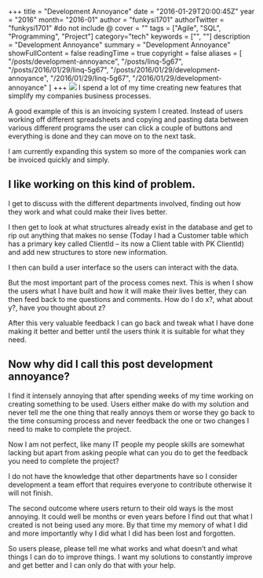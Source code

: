 +++
title = "Development Annoyance"
date = "2016-01-29T20:00:45Z"
year = "2016"
month= "2016-01"
author = "funkysi1701"
authorTwitter = "funkysi1701" #do not include @
cover = ""
tags = ["Agile", "SQL", "Programming", "Project"]
category="tech"
keywords = ["", ""]
description =  "Development Annoyance"
summary = "Development Annoyance"
showFullContent = false
readingTime = true
copyright = false
aliases = [
    "/posts/development-annoyance",
    "/posts/linq-5g67",
    "/posts/2016/01/29/linq-5g67",
    "/posts/2016/01/29/development-annoyance",
    "/2016/01/29/linq-5g67",
    "/2016/01/29/development-annoyance"
]
+++
![](https://storageaccountblog9f5d.blob.core.windows.net/blazor/wp-content/uploads/2016/01/How-you-can-stop-annoyance-or-frustrations-quickly.jpg?w=425&ssl=1)
I spend a lot of my time creating new features that simplify my companies business processes.

A good example of this is an invoicing system I created. Instead of users working off different spreadsheets and copying and pasting data between various different programs the user can click a couple of buttons and everything is done and they can move on to the next task.

I am currently expanding this system so more of the companies work can be invoiced quickly and simply.

## I like working on this kind of problem.

I get to discuss with the different departments involved, finding out how they work and what could make their lives better.

I then get to look at what structures already exist in the database and get to rip out anything that makes no sense (Today I had a Customer table which has a primary key called ClientId – its now a Client table with PK ClientId) and add new structures to store new information.

I then can build a user interface so the users can interact with the data.

But the most important part of the process comes next. This is when I show the users what I have built and how it will make their lives better, they can then feed back to me questions and comments. How do I do x?, what about y?, have you thought about z?

After this very valuable feedback I can go back and tweak what I have done making it better and better until the users think it is suitable for what they need.

## Now why did I call this post development annoyance?

I find it intensely annoying that after spending weeks of my time working on creating something to be used. Users either make do with my solution and never tell me the one thing that really annoys them or worse they go back to the time consuming process and never feedback the one or two changes I need to make to complete the project.

Now I am not perfect, like many IT people my people skills are somewhat lacking but apart from asking people what can you do to get the feedback you need to complete the project?

I do not have the knowledge that other departments have so I consider development a team effort that requires everyone to contribute otherwise it will not finish.

The second outcome where users return to their old ways is the most annoying. It could well be months or even years before I find out that what I created is not being used any more. By that time my memory of what I did and more importantly why I did what I did has been lost and forgotten.

So users please, please tell me what works and what doesn’t and what things I can do to improve things. I want my solutions to constantly improve and get better and I can only do that with your help.